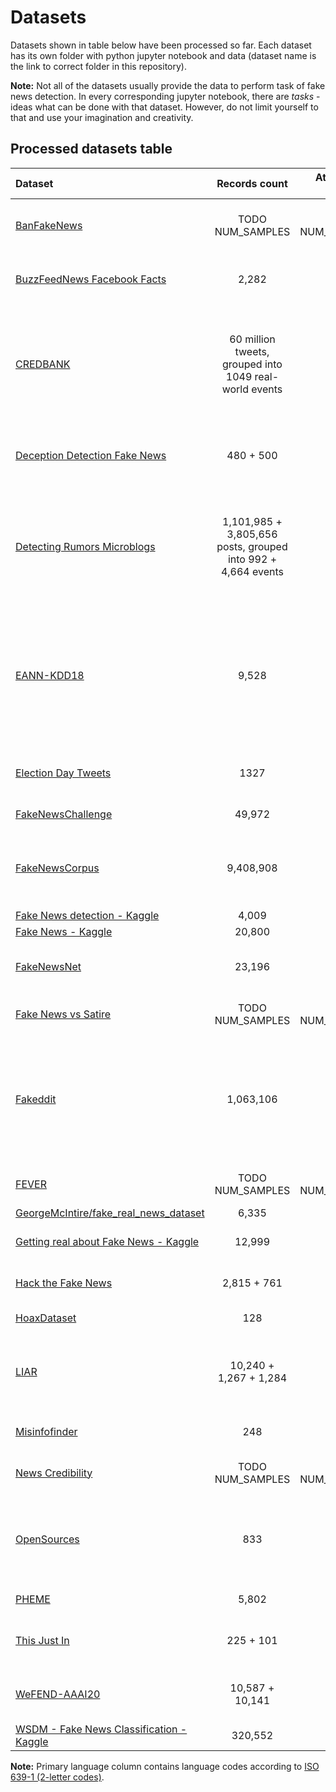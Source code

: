 # Datasets

Datasets shown in table below have been processed so far. Each dataset has its own folder with python jupyter notebook and data (dataset name is the link to correct folder in this repository).

**Note:** Not all of the datasets usually provide the data to perform task of fake news detection. In every corresponding jupyter notebook, there are *tasks* - ideas what can be done with that dataset. However, do not limit yourself to that and use your imagination and creativity.


## Processed datasets table

| **Dataset** | **Records count** | **Attributes count** | **Labels** | **Labeling method** | **Primary language** |
|:------------|:-----------------:|:--------------------:|------------|---------------------|----------------------|
| [BanFakeNews](./ban_fake_news/) | TODO NUM_SAMPLES | TODO NUM_FEATURES | TODO LABELS | manual by computer science students | TODO LANGUAGE |
| [BuzzFeedNews Facebook Facts](./buzzfeednews_facebook_facts/) | 2,282 | 12 | mostly true, no factual content, mixture of true and false, mostly false | manual | en |
| [CREDBANK](./credbank/) | 60 million tweets, grouped into 1049 real-world events | - | Certainly Inaccurate (-2), Probably Inaccurate (-1), Uncertain/Doubtful (0), Probably Accurate (+1), Certainly Accurate (+2) | 30 human annotators for each event | en |
| [Deception Detection Fake News](./deception_detection_fake_news/) | 480 + 500 | - | fake, legit | manual fact-checking, creating fake news manually | en |
| [Detecting Rumors Microblogs](./detecting_rumors_microblogs/) | 1,101,985 + 3,805,656 posts, grouped into 992 + 4,664 events | - | rumor, non-rumor | according to events (events from fact-checking portal snopes and Sina community management center) | zh |
| [EANN-KDD18](./eann-kdd18/) | 9,528 | - | rumor, non-rumor | official rumor debunking system of Weibo (reported suspicious posts and examined by a committee of trusted users) | zh |
| [Election Day Tweets](./electionday_tweets/) | 1327 | 17 | not fake news, fake news (or 5 categories of fake news) | manual by one expert | en |
| [FakeNewsChallenge](./fake_news_challenge/) | 49,972 | 4 | unrelated, discuss, agree, disagree | manual by experts | en |
| [FakeNewsCorpus](./fake_news_corpus/) | 9,408,908 | 16 | fake, satire, bias, conspiracy, state, junksci, hate, clickbait, unreliable, political, reliable | using domain (with usage of `OpenSources`) | en |
| [Fake News detection - Kaggle](./fake_news_detection_kaggle/) | 4,009 | 4 | 1 (real), 0 (fake) | unknown | en |
| [Fake News - Kaggle](./fake_news_kaggle/) | 20,800 | 5 | reliable, unreliable | unknown | en |
| [FakeNewsNet](./fake_news_net/) | 23,196 | 5 | real, fake | according to fact-checking websites (like politifact.com) | en |
| [Fake News vs Satire](./fake_news_vs_satire/) | TODO NUM_SAMPLES | TODO NUM_FEATURES | TODO LABELS | TODO LABELING METHOD | TODO LANGUAGE |
| [Fakeddit](./fakeddit/) | 1,063,106 | 16 | fake (probably 0) or not (probably 1), or 3-way labeling and 6-way labeling (see appropriate README)  | according to subreddit's theme, automated quality checks and manually checked 150 of them for test | en |
| [FEVER](./fever/) | TODO NUM_SAMPLES | TODO NUM_FEATURES | TODO LABELS | TODO LABELING METHOD | TODO LANGUAGE |
| [GeorgeMcIntire/fake_real_news_dataset](./georgemcintire_fake_real_news_dataset/) | 6,335 | 3 | REAL, FAKE | unknown | en |
| [Getting real about Fake News - Kaggle](./getting_real_about_fake_news_kaggle/) | 12,999 | 20 | bias, conspiracy, hate, satire, state, junksci, fake, bs | using domain (with usage of `OpenSources`) | en |
| [Hack the Fake News](./hack_the_fake_news/) | 2,815 + 761 | 6 | fake news (3) or not (1) | manual by students of journalism | bg |
| [HoaxDataset](./hoax_dataset/) | 128 | - | Hoax, Nonhoax | manual by experts | en |
| [LIAR](./liar/) | 10,240 + 1,267 + 1,284  | 14 | barely true counts, false counts, half true counts, mostly true counts, pants on fire counts | according to fact-checking websites (like politifact.com) | en |
| [Misinfofinder](./misinfofinder/) | 248  | 13 | 1 (misinformative), 0 (non-misinformative) | manual by authors | en |
| [News Credibility](./news_credibility/) | TODO NUM_SAMPLES | TODO NUM_FEATURES | TODO LABELS | TODO LABELING METHOD | TODO LANGUAGE |
| [OpenSources](./opensources/) | 833 | 5 | bias, clickbait, conspiracy, fake, hate, junksci, satire, political, reliable, rumor, state, unreliable, blog, satirical | manual by experts (only websites are labeled) | en |
| [PHEME](./pheme/) | 5,802 | - | rumour, non-rumours | manual by journalists | en |
| [This Just In](./this_just_in/) | 225 + 101 | 2 | fake, real, satire | according to source (and additional filtering) | en |
| [WeFEND-AAAI20](./wefend_aaai20/) | 10,587 + 10,141 | 6 | 1 (fake), 0 (real) | manual by experts, considering title only | zh |
| [WSDM - Fake News Classification - Kaggle](./wsdm_fake_news_classification_kaggle/) | 320,552 | 8 | unrelated, agreed, disagreed | probably by experts | en/zh |


**Note:** Primary language column contains language codes according to [ISO 639-1 (2-letter codes)](https://www.loc.gov/standards/iso639-2/php/code_list.php).
